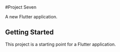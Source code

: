 #Project Seven

A new Flutter application.

## Getting Started

This project is a starting point for a Flutter application.

